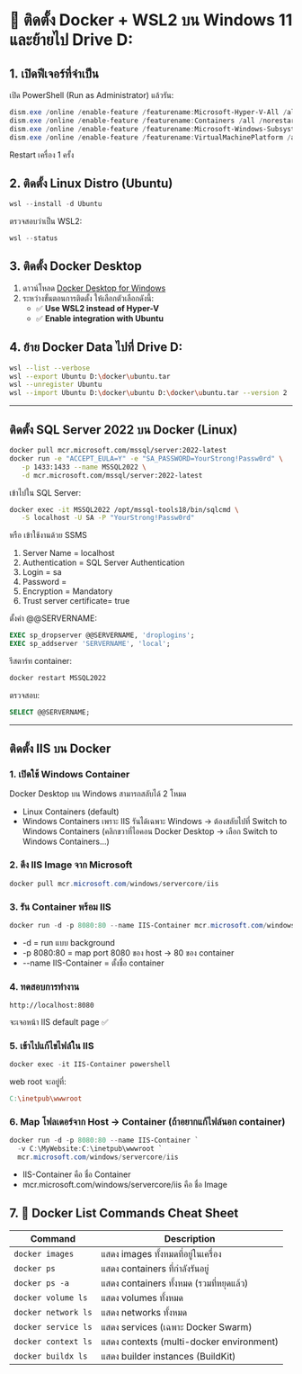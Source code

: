 # 🚀 ติดตั้ง Docker + WSL2 บน Windows 11 และย้ายไป Drive D:

## 1. เปิดฟีเจอร์ที่จำเป็น
เปิด PowerShell (Run as Administrator) แล้วรัน:
```powershell
dism.exe /online /enable-feature /featurename:Microsoft-Hyper-V-All /all /norestart
dism.exe /online /enable-feature /featurename:Containers /all /norestart
dism.exe /online /enable-feature /featurename:Microsoft-Windows-Subsystem-Linux /all /norestart
dism.exe /online /enable-feature /featurename:VirtualMachinePlatform /all /norestart
```
Restart เครื่อง 1 ครั้ง
## 2. ติดตั้ง Linux Distro (Ubuntu)
```powershell
wsl --install -d Ubuntu
```
ตรวจสอบว่าเป็น WSL2:
```powershell
wsl --status
```
## 3. ติดตั้ง Docker Desktop
1. ดาวน์โหลด [Docker Desktop for Windows](https://www.docker.com/products/docker-desktop/)
2. ระหว่างขั้นตอนการติดตั้ง ให้เลือกตัวเลือกดังนี้:
   - ✅ **Use WSL2 instead of Hyper-V**  
   - ✅ **Enable integration with Ubuntu**
     
## 4. ย้าย Docker Data ไปที่ Drive D:
```bash
wsl --list --verbose
wsl --export Ubuntu D:\docker\ubuntu.tar
wsl --unregister Ubuntu
wsl --import Ubuntu D:\docker\ubuntu D:\docker\ubuntu.tar --version 2
```
---
## ติดตั้ง SQL Server 2022 บน Docker (Linux)
```bash
docker pull mcr.microsoft.com/mssql/server:2022-latest
docker run -e "ACCEPT_EULA=Y" -e "SA_PASSWORD=YourStrong!Passw0rd" \
   -p 1433:1433 --name MSSQL2022 \
   -d mcr.microsoft.com/mssql/server:2022-latest
```
เข้าไปใน SQL Server:
```bash
docker exec -it MSSQL2022 /opt/mssql-tools18/bin/sqlcmd \
   -S localhost -U SA -P "YourStrong!Passw0rd"
```
หรือ เข้าใช้งานด้วย SSMS
1. Server Name = localhost
2. Authentication = SQL Server Authentication
3. Login = sa
4. Password =
5. Encryption = Mandatory
6. Trust server certificate= true

ตั้งค่า @@SERVERNAME:
```sql
EXEC sp_dropserver @@SERVERNAME, 'droplogins';
EXEC sp_addserver 'SERVERNAME', 'local';
```
รีสตาร์ท container:
```bash
docker restart MSSQL2022
```
ตรวจสอบ:
```sql
SELECT @@SERVERNAME;
```
---
## ติดตั้ง IIS บน Docker
### 1. เปิดใช้ Windows Container
Docker Desktop บน Windows สามารถสลับได้ 2 โหมด
- Linux Containers (default)
- Windows Containers
เพราะ IIS รันได้เฉพาะ Windows → ต้องสลับไปที่ Switch to Windows Containers
(คลิกขวาที่ไอคอน Docker Desktop → เลือก Switch to Windows Containers...)
### 2. ดึง IIS Image จาก Microsoft
```powershell
docker pull mcr.microsoft.com/windows/servercore/iis
```
### 3. รัน Container พร้อม IIS
```powershell
docker run -d -p 8080:80 --name IIS-Container mcr.microsoft.com/windows/servercore/iis
```
- -d = run แบบ background
- -p 8080:80 = map port 8080 ของ host → 80 ของ container
- --name IIS-Container = ตั้งชื่อ container
### 4. ทดสอบการทำงาน
```arduino
http://localhost:8080
```
จะเจอหน้า IIS default page ✅
### 5. เข้าไปแก้ไขไฟล์ใน IIS
```powershell
docker exec -it IIS-Container powershell
```
web root จะอยู่ที่:
```makefile
C:\inetpub\wwwroot
```
### 6. Map โฟลเดอร์จาก Host → Container (ถ้าอยากแก้ไฟล์นอก container)
```powershell
docker run -d -p 8080:80 --name IIS-Container `
  -v C:\MyWebsite:C:\inetpub\wwwroot `
  mcr.microsoft.com/windows/servercore/iis
```
- IIS-Container คือ ชื่อ Container
- mcr.microsoft.com/windows/servercore/iis คือ ชื่อ Image

## 7. 🐳 Docker List Commands Cheat Sheet

| Command                | Description                                |
|-------------------------|--------------------------------------------|
| `docker images`         | แสดง images ทั้งหมดที่อยู่ในเครื่อง       |
| `docker ps`             | แสดง containers ที่กำลังรันอยู่            |
| `docker ps -a`          | แสดง containers ทั้งหมด (รวมที่หยุดแล้ว)   |
| `docker volume ls`      | แสดง volumes ทั้งหมด                       |
| `docker network ls`     | แสดง networks ทั้งหมด                      |
| `docker service ls`     | แสดง services (เฉพาะ Docker Swarm)         |
| `docker context ls`     | แสดง contexts (multi-docker environment)   |
| `docker buildx ls`      | แสดง builder instances (BuildKit)          |

